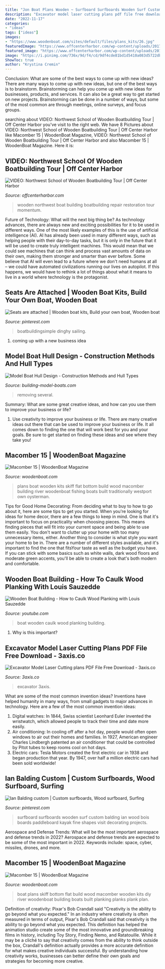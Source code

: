 ```yaml
---
title: "Jon Boat Plans Wooden ~ Surfboard Surfboards Wooden Surf Custom Balding Ian Wood Bois Boards Paddleboard Kayak Fine Shapes Visit Decorating Projects"
description: "Excavator model laser cutting plans pdf file free download"
date: "2022-11-17"
categories:
- "ideas"
tags: ["ideas"]
images:
- "https://www.woodenboat.com/sites/default/files/plans_kits/26.jpg"
featuredImage: "https://www.offcenterharbor.com/wp-content/uploads/2017/01/northwest-school-of-wooden-boatbuilding-tour-splash.jpg"
featured_image: "https://www.offcenterharbor.com/wp-content/uploads/2017/01/northwest-school-of-wooden-boatbuilding-tour-splash.jpg"
image: "https://i.pinimg.com/736x/9d/f4/cd/9df4cde81bd1d5410a083d5722db8538.jpg"
ShowToc: true
author: "Krystina Cremin"
---
```



Conclusion: What are some of the best ways to come up with new ideas?
There are many ways to come up with new ideas, but one of the best ways is to brainstorm. Brainstorming can help you come up with new ideas for businesses, products, and services. It can also be a great way to get started on new projects. Brainstorming can be done in a number of ways, but some of the most common are through meetings, online surveys, and focus groups.

	

		
searching about VIDEO: Northwest School of Wooden Boatbuilding Tour | Off Center Harbor you've visit to the right web. We have 8 Pictures about VIDEO: Northwest School of Wooden Boatbuilding Tour | Off Center Harbor like Macomber 15 | WoodenBoat Magazine, VIDEO: Northwest School of Wooden Boatbuilding Tour | Off Center Harbor and also Macomber 15 | WoodenBoat Magazine. Here it is:
		
    
## VIDEO: Northwest School Of Wooden Boatbuilding Tour | Off Center Harbor

<img loading=lazy src="https://www.offcenterharbor.com/wp-content/uploads/2017/01/northwest-school-of-wooden-boatbuilding-tour-splash.jpg" onerror="this.onerror=null;this.src='https://tse3.mm.bing.net/th?id=OIP._G3zQx-91MOsxrZ53NHT3QHaEL&amp;pid=15.1';" alt="VIDEO: Northwest School of Wooden Boatbuilding Tour | Off Center Harbor">

_Source: offcenterharbor.com_

>wooden northwest boat building boatbuilding repair restoration tour momentum. 

	

Future of Technology: What will the next big thing be?
As technology advances, there are always new and exciting possibilities for it to be used in different ways. One of the most likely examples of this is the use of artificial intelligence (AI). AI has already been used in many different ways, such as helping people with their day-to-day tasks, but it is only in the future that it will be used to create truly intelligent machines. This would mean that we could see machines that can think and process vast amounts of data on their own, making them stronger and smarter than ever before. Some believe that AI will even lead to a future where we don't need humans at all – we could have automated civilizations running our lives on autopilot. If this happens, we would have to rethink a lot of things about what it means to live in a world where technology is the protagonist.

    
## Seats Are Attached | Wooden Boat Kits, Build Your Own Boat, Wooden Boat

<img loading=lazy src="https://i.pinimg.com/736x/9d/f4/cd/9df4cde81bd1d5410a083d5722db8538.jpg" onerror="this.onerror=null;this.src='https://tse3.mm.bing.net/th?id=OIP.xoQ1d8sK5O2g6bojQ4y4cQHaJ4&amp;pid=15.1';" alt="Seats are attached | Wooden boat kits, Build your own boat, Wooden boat">

_Source: pinterest.com_

>boatbuildingsimple dinghy sailing. 

	

1. coming up with a new business idea 

    
## Model Boat Hull Design - Construction Methods And Hull Types

<img loading=lazy src="https://www.building-model-boats.com/images/uss-olympia-hull.jpg" onerror="this.onerror=null;this.src='https://tse1.mm.bing.net/th?id=OIP.DqBWGxUfbZkmgRgU2vZSlwHaKc&amp;pid=15.1';" alt="Model Boat Hull Design - Construction Methods and Hull Types">

_Source: building-model-boats.com_

>removing several. 

	

Summary: What are some great creative ideas, and how can you use them to improve your business or life?
1. Use creativity to improve your business or life.
There are many creative ideas out there that can be used to improve your business or life. It all comes down to finding the one that will work best for you and your goals. Be sure to get started on finding these ideas and see where they take you!

    
## Macomber 15 | WoodenBoat Magazine

<img loading=lazy src="https://www.woodenboat.com/sites/default/files/plans_kits/28.jpg" onerror="this.onerror=null;this.src='https://tse1.mm.bing.net/th?id=OIP.7wgHZFMZwYBhlm0ByY4PYAHaJ4&amp;pid=15.1';" alt="Macomber 15 | WoodenBoat Magazine">

_Source: woodenboat.com_

>plans boat wooden kits skiff flat bottom build wood macomber building river woodenboat fishing boats built traditionally westport own oysterman. 

	

Tips for Good Home Decorating: From deciding what to buy to how to go about it, here are some tips to get you started.
When you're looking for ideas for home decor, there are a few things to keep in mind. One is that it's important to focus on practicality when choosing pieces. This means finding pieces that will fit into your current space and being able to use them easily. You don't want to clutter up your home with too many unnecessary items, either. Another thing to consider is what style you want your home to be in. There are a number of different styles available, and it's important to find the one that fitsYour taste as well as the budget you have. If you can stick with some basics such as white walls, dark wood floors and moderate green accents, you'll be able to create a look that's both modern and comfortable.

    
## Wooden Boat Building - How To Caulk Wood Planking With Louis Sauzedde

<img loading=lazy src="https://i.ytimg.com/vi/jM6R81SiKgA/maxresdefault.jpg" onerror="this.onerror=null;this.src='https://tse3.mm.bing.net/th?id=OIP._2j40wrxjXG-FbFsGW3vWAHaEK&amp;pid=15.1';" alt="Wooden Boat Building - How to Caulk Wood Planking with Louis Sauzedde">

_Source: youtube.com_

>boat wooden caulk wood planking building. 

	

1) Why is this important?

    
## Excavator Model Laser Cutting Plans PDF File Free Download - 3axis.co

<img loading=lazy src="https://3axis.co/user-images/voq805o2.jpg" onerror="this.onerror=null;this.src='https://tse2.mm.bing.net/th?id=OIP.L3vT_peGtX6ZCeoM-QJoSAHaE-&amp;pid=15.1';" alt="Excavator Model Laser Cutting plans PDF File Free Download - 3axis.co">

_Source: 3axis.co_

>excavator 3axis. 

	

What are some of the most common invention ideas?
Inventions have helped humanity in many ways, from small gadgets to major advances in technology. Here are a few of the most common invention ideas:
1. Digital watches: In 1844, Swiss scientist Leonhard Euler invented the wristwatch, which allowed people to track their time and date more easily.
2. Air conditioning: In cooling off after a hot day, people would often open windows to air out their homes and families. In 1927, American engineer Charles Lindbergh patented an air conditioner that could be controlled by Pitot tubes to keep rooms cool on hot days.
3. Electric cars: Tesla Motors created the first electric car in 1938 and began production that year. By 1947, over half a million electric cars had been sold worldwide!

    
## Ian Balding Custom | Custom Surfboards, Wood Surfboard, Surfing

<img loading=lazy src="https://i.pinimg.com/736x/ba/6d/51/ba6d514e78e764bbbbff5b61b13788ad.jpg" onerror="this.onerror=null;this.src='https://tse3.mm.bing.net/th?id=OIP.KuNlrcbOXSdCkU0JuTnf4QHaJ3&amp;pid=15.1';" alt="Ian Balding custom | Custom surfboards, Wood surfboard, Surfing">

_Source: pinterest.com_

>surfboard surfboards wooden surf custom balding ian wood bois boards paddleboard kayak fine shapes visit decorating projects. 

	

Aerospace and Defense Trends: What will be the most important aerospace and defense trends in 2022?
Aerospace and defense trends are expected to be some of the most important in 2022. Keywords include: space, cyber, missiles, drones, and more.

    
## Macomber 15 | WoodenBoat Magazine

<img loading=lazy src="https://www.woodenboat.com/sites/default/files/plans_kits/26.jpg" onerror="this.onerror=null;this.src='https://tse3.mm.bing.net/th?id=OIP.2w4o6kByIFhXnPbRNPV9YgAAAA&amp;pid=15.1';" alt="Macomber 15 | WoodenBoat Magazine">

_Source: woodenboat.com_

>boat plans skiff bottom flat build wood macomber wooden kits diy river woodenboat building boats built planking planks plank plan. 

	

Definition of creativity: Pixar's Bob Crandall said "Creativity is the ability to go beyond what you expected."
In an industry where creativity is often measured in terms of output, Pixar's Bob Crandall said that creativity is the ability to go beyond what you expected. This definition has helped the animation studio create some of the most innovative and groundbreaking films in history, including Toy Story, Finding Nemo, and Ratatouille.
While it may be a cliché to say that creativity comes from the ability to think outside the box, Crandall's definition actually provides a more accurate definition for what makes creative individuals successful. By understanding how creativity works, businesses can better define their own goals and strategies for becoming more creative.

